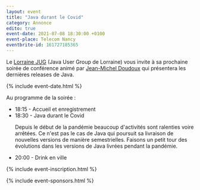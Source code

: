 ```yaml
---
layout: event
title: "Java durant le Covid"
category: Annonce
edito: true
event-date: 2021-07-08 18:30:00 +0100
event-place: Telecom Nancy
eventbrite-id: 161727185365
---
```


<p>
Le <a href="/">Lorraine JUG</a> (Java User Group de Lorraine) vous invite à sa prochaine
soirée de conférence animé par <a href="/speakers.html#jmdoudoux">Jean-Michel Doudoux</a> qui
présentera les dernières releases de Java.
</p>

{% include event-date.html %}

<div class="programme">Au programme de la soirée :
	<ul>
		<li>18:15 - Accueil et enregistrement</li>
		<li>18:30 - Java durant le Covid
			<p>Depuis le début de la pandémie beaucoup d'activités sont ralenties voire arrêtées. Ce n'est pas le cas de Java qui poursuit sa livraison de nouvelles versions de 	manière semestrielles. Faisons un petit tour des évolutions dans les versions de Java livrées pendant la pandémie.</p>
		</li>
		<li>20:00 - Drink en ville</li>
	</ul>
</div>

{% include event-inscription.html %}

{% include event-sponsors.html %}
